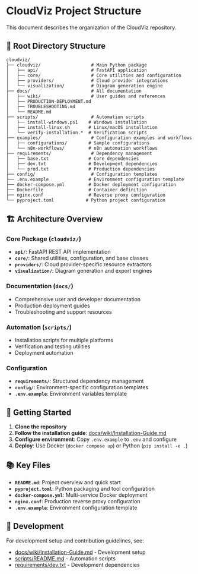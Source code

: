 # CloudViz Project Structure

This document describes the organization of the CloudViz repository.

## 📁 Root Directory Structure

```
cloudviz/
├── cloudviz/                   # Main Python package
│   ├── api/                    # FastAPI application
│   ├── core/                   # Core utilities and configuration
│   ├── providers/              # Cloud provider integrations
│   └── visualization/          # Diagram generation engine
├── docs/                       # All documentation
│   ├── wiki/                   # User guides and references
│   ├── PRODUCTION-DEPLOYMENT.md
│   ├── TROUBLESHOOTING.md
│   └── README.md
├── scripts/                    # Automation scripts
│   ├── install-windows.ps1    # Windows installation
│   ├── install-linux.sh       # Linux/macOS installation
│   └── verify-installation.*  # Verification scripts
├── examples/                   # Configuration examples and workflows
│   ├── configurations/        # Sample configurations
│   └── n8n-workflows/         # n8n automation workflows
├── requirements/               # Dependency management
│   ├── base.txt               # Core dependencies
│   ├── dev.txt                # Development dependencies
│   └── prod.txt               # Production dependencies
├── config/                     # Configuration templates
├── .env.example               # Environment configuration template
├── docker-compose.yml         # Docker deployment configuration
├── Dockerfile                 # Container definition
├── nginx.conf                 # Reverse proxy configuration
└── pyproject.toml            # Python project configuration
```

## 🏗️ Architecture Overview

### Core Package (`cloudviz/`)
- **`api/`**: FastAPI REST API implementation
- **`core/`**: Shared utilities, configuration, and base classes
- **`providers/`**: Cloud provider-specific resource extractors
- **`visualization/`**: Diagram generation and export engines

### Documentation (`docs/`)
- Comprehensive user and developer documentation
- Production deployment guides
- Troubleshooting and support resources

### Automation (`scripts/`)
- Installation scripts for multiple platforms
- Verification and testing utilities
- Deployment automation

### Configuration
- **`requirements/`**: Structured dependency management
- **`config/`**: Environment-specific configuration templates
- **`.env.example`**: Environment variables template

## 🚀 Getting Started

1. **Clone the repository**
2. **Follow the installation guide**: [docs/wiki/Installation-Guide.md](docs/wiki/Installation-Guide.md)
3. **Configure environment**: Copy `.env.example` to `.env` and configure
4. **Deploy**: Use Docker (`docker compose up`) or Python (`pip install -e .`)

## 📚 Key Files

- **`README.md`**: Project overview and quick start
- **`pyproject.toml`**: Python packaging and tool configuration
- **`docker-compose.yml`**: Multi-service Docker deployment
- **`nginx.conf`**: Production reverse proxy configuration
- **`.env.example`**: Environment configuration template

## 🔧 Development

For development setup and contribution guidelines, see:
- [docs/wiki/Installation-Guide.md](docs/wiki/Installation-Guide.md) - Development setup
- [scripts/README.md](scripts/README.md) - Automation scripts
- [requirements/dev.txt](requirements/dev.txt) - Development dependencies
